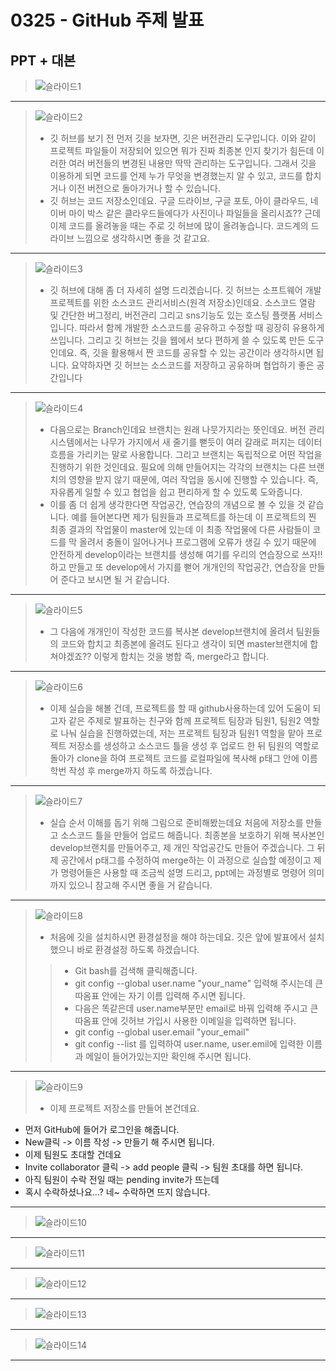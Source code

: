 # 0325 - GitHub 주제 발표
## PPT + 대본
> ![슬라이드1](https://github.com/22seul/React/assets/143988446/0e6c9207-9980-4411-9ae7-5f99d6039f0c)
---
> ![슬라이드2](https://github.com/22seul/React/assets/143988446/dc9c9f46-6734-48a6-9cb5-6ba54ca94f38)
> * 깃 허브를 보기 전 먼저 깃을 보자면, 깃은 버전관리 도구입니다. 이와 같이 프로젝트 파일들이 저장되어 있으면 뭐가 진짜 최종본 인지 찾기가 힘든데 이러한 여러 버전들의 변경된 내용만 딱딱 관리하는 도구입니다. 그래서 깃을 이용하게 되면 코드를 언제 누가 무엇을 변경했는지 알 수 있고, 코드를 합치거나 이전 버전으로 돌아가거나 할 수 있습니다.
> * 깃 허브는 코드 저장소인데요. 구글 드라이브, 구글 포토, 아이 클라우드, 네이버 마이 박스 같은 클라우드들에다가 사진이나 파일들을 올리시죠?? 근데 이제 코드를 올려놓을 때는 주로 깃 허브에 많이 올려놓습니다. 코드계의 드라이브 느낌으로 생각하시면 좋을 것 같고요. 
---
> ![슬라이드3](https://github.com/22seul/React/assets/143988446/93202667-708a-4459-9f40-2ef2af8f9cc8)
> * 깃 허브에 대해 좀 더 자세히 설명 드리겠습니다. 깃 허브는 소프트웨어 개발 프로젝트를 위한 소스코드 관리서비스(원격 저장소)인데요. 소스코드 열람 및 간단한 버그정리, 버전관리 그리고 sns기능도 있는 호스팅 플랫폼 서비스입니다. 따라서 함께 개발한 소스코드를 공유하고 수정할 때 굉장히 유용하게 쓰입니다.
그리고 깃 허브는 깃을 웹에서 보다 편하게 쓸 수 있도록 만든 도구인데요. 즉, 깃을 활용해서 짠 코드를 공유할 수 있는 공간이라 생각하시면 됩니다.
요약하자면 깃 허브는 소스코드를 저장하고 공유하며 협업하기 좋은 공간입니다
---
> ![슬라이드4](https://github.com/22seul/React/assets/143988446/2a79c846-e909-4249-84f4-74a32c003f91)
> * 다음으로는 Branch인데요 브랜치는 원래 나뭇가지라는 뜻인데요. 버전 관리 시스템에서는 나무가 가지에서 새 줄기를 뻗듯이 여러 갈래로 퍼지는 데이터 흐름을 가리키는 말로 사용합니다. 그리고 브랜치는 독립적으로 어떤 작업을 진행하기 위한 것인데요. 필요에 의해 만들어지는 각각의 브랜치는 다른 브랜치의 영향을 받지 않기 때문에, 여러 작업을 동시에 진행할 수 있습니다. 즉, 자유롭게 일할 수 있고 협업을 쉽고 편리하게 할 수 있도록 도와줍니다.
> * 이를 좀 더 쉽게 생각한다면 작업공간, 연습장의 개념으로 볼 수 있을 것 같습니다. 예를 들어본다면 제가 팀원들과 프로젝트를 하는데 이 프로젝트의 찐 최종 결과의 작업물이 master에 있는데 이 최종 작업물에 다른 사람들이 코드를 막 올려서 충돌이 일어나거나 프로그램에 오류가 생길 수 있기 때문에 안전하게 develop이라는 브랜치를 생성해 여기를 우리의 연습장으로 쓰자!! 하고 만들고 또 develop에서 가지를 뻗어 개개인의 작업공간, 연습장을 만들어 준다고 보시면 될 거 같습니다.
---
> ![슬라이드5](https://github.com/22seul/React/assets/143988446/b6534588-ec2d-4136-929f-75431b05580f)
> * 그 다음에 개개인이 작성한 코드를 복사본 develop브랜치에 올려서 팀원들의 코드와 합치고 최종본에 올려도 된다고 생각이 되면 master브랜치에 합쳐야겠죠?? 이렇게 합치는 것을 병합 즉, merge라고 합니다. 
---
> ![슬라이드6](https://github.com/22seul/React/assets/143988446/c1b132e9-0138-4376-b05d-1cdc44b1f3cc)
> * 이제 실습을 해볼 건데, 프로젝트를 할 때 github사용하는데 있어 도움이 되고자 같은 주제로 발표하는 친구와 함께 프로젝트 팀장과 팀원1, 팀원2 역할로 나눠 실습을 진행하였는데, 저는 프로젝트 팀장과 팀원1 역할을 맡아 프로젝트 저장소를 생성하고 소스코드 틀을 생성 후 업로드 한 뒤 팀원의 역할로 돌아가 clone을 하여 프로젝트 코드를 로컬파일에 복사해 p태그 안에 이름 학번 작성 후 merge까지 하도록 하겠습니다.
---
> ![슬라이드7](https://github.com/22seul/React/assets/143988446/94890c96-492d-4c01-9d63-7f2f34ad53bf)
> * 실습 순서 이해를 돕기 위해 그림으로 준비해봤는데요 처음에 저장소를 만들고 소스코드 틀을 만들어 업로드 해줍니다. 최종본을 보호하기 위해 복사본인 develop브랜치를 만들어주고, 제 개인 작업공간도 만들어 주겠습니다. 그 뒤 제 공간에서 p태그를 수정하여 merge하는 이 과정으로 실습할 예정이고 
제가 명령어들은 사용할 때 조금씩 설명 드리고, ppt에는 과정별로 명령어 의미까지 있으니 참고해 주시면 좋을 거 같습니다.
---
> ![슬라이드8](https://github.com/22seul/React/assets/143988446/0e28a458-9f01-494d-83c3-45a49ae15bcf)
> * 처음에 깃을 설치하시면 환경설정을 해야 하는데요. 깃은 앞에 발표에서 설치했으니 바로 환경설정 하도록 하겠습니다.
> > -	Git bash를 검색해 클릭해줍니다.
> > -	git config --global user.name "your_name" 입력해 주시는데 큰 따옴표 안에는 자기 이름 입력해 주시면 됩니다.
> > -	다음은 똑같은데 user.name부분만 email로 바꿔 입력해 주시고 큰 따옴표 안에 깃허브 가입시 사용한 이메일을 입력하면 됩니다.
> > -	git config --global user.email "your_email"
> > -	git config --list 를 입력하여 user.name, user.emil에 입력한 이름과 메일이 들어가있는지만 확인해 주시면 됩니다.
---
> ![슬라이드9](https://github.com/22seul/React/assets/143988446/f9fe1916-b87c-4449-832b-5c0838cb7645)
> * 이제 프로젝트 저장소를 만들어 본건데요.
-	먼저 GitHub에 들어가 로그인을 해줍니다.
-	New클릭 -> 이름 작성 -> 만들기 해 주시면 됩니다.
-	이제 팀원도 초대할 건데요
-	Invite collaborator 클릭 -> add people 클릭 -> 팀원 초대를 하면 됩니다.
-	아직 팀원이 수락 전일 때는 pending invite가 뜨는데
-	혹시 수락하셨나요…? 네~ 수락하면 뜨지 않습니다.
---
> ![슬라이드10](https://github.com/22seul/React/assets/143988446/ede0f26d-0d11-41b9-bac3-8f59add3c19b)
---
> ![슬라이드11](https://github.com/22seul/React/assets/143988446/a387465b-ae81-4b08-ad4e-675199b91b1c)
---
> ![슬라이드12](https://github.com/22seul/React/assets/143988446/17f5ff84-7dbe-4eae-9dad-8607f98c3496)
---
> ![슬라이드13](https://github.com/22seul/React/assets/143988446/3ca296fb-9f0d-4a9d-882c-2a277120360f)
---
> ![슬라이드14](https://github.com/22seul/React/assets/143988446/2e4d1b5a-8e2d-4fc4-a6ba-55199c7e00ba)
---
